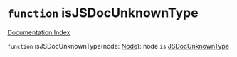 # `function` isJSDocUnknownType

[Documentation Index](../README.md)

`function` isJSDocUnknownType(node: [Node](../interface.Node/README.md)): node `is` [JSDocUnknownType](../interface.JSDocUnknownType/README.md)

